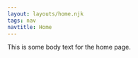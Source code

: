 ```yaml
---
layout: layouts/home.njk
tags: nav
navtitle: Home
---
```


This is some body text for the home page.
